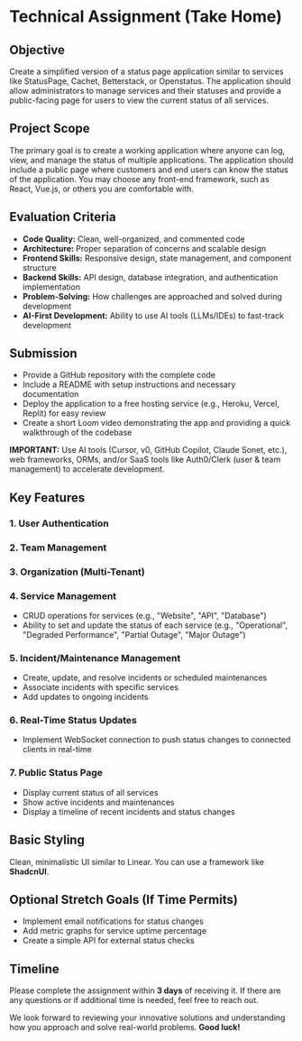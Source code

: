 # Technical Assignment (Take Home)

## Objective
Create a simplified version of a status page application similar to services like StatusPage, Cachet, Betterstack, or Openstatus. The application should allow administrators to manage services and their statuses and provide a public-facing page for users to view the current status of all services.

## Project Scope
The primary goal is to create a working application where anyone can log, view, and manage the status of multiple applications. The application should include a public page where customers and end users can know the status of the application. You may choose any front-end framework, such as React, Vue.js, or others you are comfortable with.

## Evaluation Criteria
- **Code Quality:** Clean, well-organized, and commented code
- **Architecture:** Proper separation of concerns and scalable design
- **Frontend Skills:** Responsive design, state management, and component structure
- **Backend Skills:** API design, database integration, and authentication implementation
- **Problem-Solving:** How challenges are approached and solved during development
- **AI-First Development:** Ability to use AI tools (LLMs/IDEs) to fast-track development

## Submission
- Provide a GitHub repository with the complete code
- Include a README with setup instructions and necessary documentation
- Deploy the application to a free hosting service (e.g., Heroku, Vercel, Replit) for easy review
- Create a short Loom video demonstrating the app and providing a quick walkthrough of the codebase

**IMPORTANT:** Use AI tools (Cursor, v0, GitHub Copilot, Claude Sonet, etc.), web frameworks, ORMs, and/or SaaS tools like Auth0/Clerk (user & team management) to accelerate development.

## Key Features
### 1. User Authentication
### 2. Team Management
### 3. Organization (Multi-Tenant)
### 4. Service Management
- CRUD operations for services (e.g., "Website", "API", "Database")
- Ability to set and update the status of each service (e.g., "Operational", "Degraded Performance", "Partial Outage", "Major Outage")

### 5. Incident/Maintenance Management
- Create, update, and resolve incidents or scheduled maintenances
- Associate incidents with specific services
- Add updates to ongoing incidents

### 6. Real-Time Status Updates
- Implement WebSocket connection to push status changes to connected clients in real-time

### 7. Public Status Page
- Display current status of all services
- Show active incidents and maintenances
- Display a timeline of recent incidents and status changes

## Basic Styling
Clean, minimalistic UI similar to Linear. You can use a framework like **ShadcnUI**.

## Optional Stretch Goals (If Time Permits)
- Implement email notifications for status changes
- Add metric graphs for service uptime percentage
- Create a simple API for external status checks

## Timeline
Please complete the assignment within **3 days** of receiving it. If there are any questions or if additional time is needed, feel free to reach out.

We look forward to reviewing your innovative solutions and understanding how you approach and solve real-world problems. **Good luck!**

